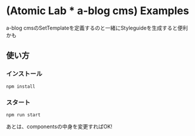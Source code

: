 # (Atomic Lab * a-blog cms) Examples

a-blog cmsのSetTemplateを定義するのと一緒にStyleguideを生成すると便利かも

## 使い方


### インストール

```
npm install
```

### スタート

```
npm run start
```

あとは、componentsの中身を変更すればOK!
